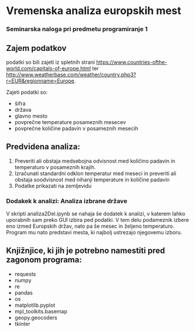 # Vremenska analiza europskih mest
### Seminarska naloga pri predmetu programiranje 1

## Zajem podatkov
podatki so bili zajeti iz spletnih strani https://www.countries-ofthe-world.com/capitals-of-europe.html ter http://www.weatherbase.com/weather/country.php3?r=EUR&regionname=Europe.

Zajeti podatki so:
* šifra
* država
* glavno mesto
* povprečne temperature posameznih mesecev
* povprečne količine padavin v posameznih mesecih

## Predvidena analiza:
1. Preveriti ali obstaja medsebojna odvisnost med količino padavin in temperaturo v posameznih krajih.
2. Izračunati standardni odklon temperatur med meseci in preveriti ali obstaja soodvisnost med nihanji temperature in količine padavin
3. Podatke prikazati na zemljevidu

### Dodakek k analizi: Analiza izbrane države

V skripti analiza2Del.ipynb se nahaja še dodatek k analizi, v katerem lahko uporabnih sam preko GUI izbira ped podatki. V tem delu podameznik izbere eno izmed Europskih držav, nato pa še mesec in željeno temperaturo. Program mu nato predstavi mesta, ki najbolj ustrezajo njegovemu izboru.

## Knjižnjice, ki jih je potrebno namestiti pred zagonom programa:
* requests
* numpy
* re
* pandas
* os
* matplotlib.pyplot
* mpl_toolkits.basemap
* geopy.geocoders
* tkinter



